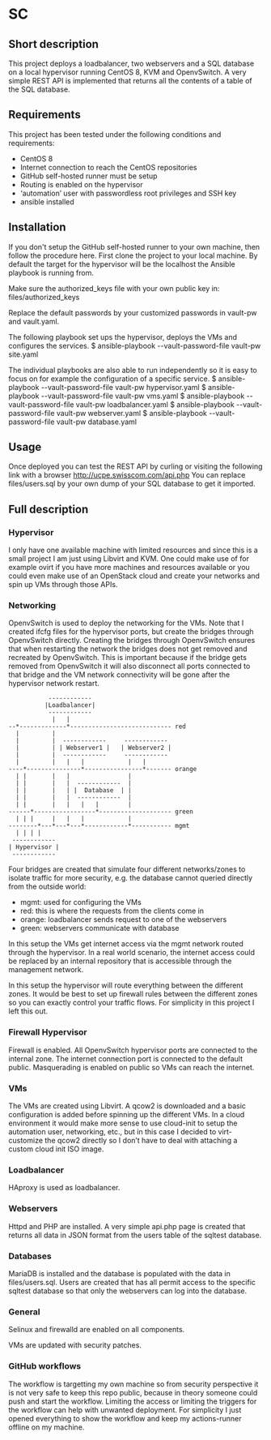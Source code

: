 # SC

## Short description

This project deploys a loadbalancer, two webservers and a SQL database on a local hypervisor running CentOS 8, KVM and OpenvSwitch. A very simple REST API is implemented that returns all the contents of a table of the SQL database.


## Requirements

This project has been tested under the following conditions and requirements:
* CentOS 8
* Internet connection to reach the CentOS repositories
* GitHub self-hosted runner must be setup
* Routing is enabled on the hypervisor
* ‘automation’ user with passwordless root privileges and SSH key
* ansible installed


## Installation

If you don't setup the GitHub self-hosted runner to your own machine, then follow the procedure here. First clone the project to your local machine. By default the target for the hypervisor will be the localhost the Ansible playbook is running from.

Make sure the authorized_keys file with your own public key in:
files/authorized_keys

Replace the default passwords by your customized passwords in vault-pw and vault.yaml.

The following playbook set ups the hypervisor, deploys the VMs and configures the services. 
$ ansible-playbook --vault-password-file vault-pw site.yaml

The individual playbooks are also able to run independently so it is easy to focus on for example the configuration of a specific service.
$ ansible-playbook --vault-password-file vault-pw hypervisor.yaml
$ ansible-playbook --vault-password-file vault-pw vms.yaml
$ ansible-playbook --vault-password-file vault-pw loadbalancer.yaml
$ ansible-playbook --vault-password-file vault-pw webserver.yaml
$ ansible-playbook --vault-password-file vault-pw database.yaml


## Usage

Once deployed you can test the REST API by curling or visiting the following link with a browser http://ucpe.swisscom.com/api.php
You can replace files/users.sql by your own dump of your SQL database to get it imported.


## Full description

### Hypervisor

I only have one available machine with limited resources and since this is a small project I am just using Libvirt and KVM. One could make use of for example ovirt if you have more machines and resources available or you could even make use of an OpenStack cloud and create your networks and spin up VMs through those APIs.


### Networking

OpenvSwitch is used to deploy the networking for the VMs. Note that I created ifcfg files for the hypervisor ports, but create the bridges through OpenvSwitch directly. Creating the bridges through OpenvSwitch ensures that when restarting the network the bridges does not get removed and recreated by OpenvSwitch. This is important because if the bridge gets removed from OpenvSwitch it will also disconnect all ports connected to that bridge and the VM network connectivity will be gone after the hypervisor network restart.

               ------------
              |Loadbalancer|
               ------------
                |   |
    --*-------------*---------------------------- red
      |         |
      |         |  ------------     ------------ 
      |         | | Webserver1 |   | Webserver2 |
      |         |  ------------     ------------ 
      |         |   |   |            |   |
    ----*---------------*----------------*------- orange
      | |       |   |                |
      | |       |   |  ------------  |
      | |       |   | |  Database  | |
      | |       |   |  ------------  |
      | |       |   |   |   |        |
    ------*-----------------*-------------------- green
      | | |     |   |   |            |
    --------*---*---*---*------------*----------- mgmt
      | | | |
     ------------
    | Hypervisor |
     ------------

Four bridges are created that simulate four different networks/zones to isolate traffic for more security, e.g. the database cannot queried directly from the outside world:

* mgmt: used for configuring the VMs
* red: this is where the requests from the clients come in
* orange: loadbalancer sends request to one of the webservers
* green: webservers communicate with database 

In this setup the VMs get internet access via the mgmt network routed through the hypervisor. In a real world scenario, the internet access could be replaced by an internal repository that is accessible through the management network.

In this setup the hypervisor will route everything between the different zones. It would be best to set up firewall rules between the different zones so you can exactly control your traffic flows. For simplicity in this project I left this out.


### Firewall Hypervisor

Firewall is enabled. All OpenvSwitch hypervisor ports are connected to the internal zone. The internet connection port is connected to the default public. Masquerading is enabled on public so VMs can reach the internet.


### VMs

The VMs are created using Libvirt. A qcow2 is downloaded and a basic configuration is added before spinning up the different VMs. In a cloud environment it would make more sense to use cloud-init to setup the automation user, networking, etc., but in this case I decided to virt-customize the qcow2 directly so I don’t have to deal with attaching a custom cloud init ISO image.


### Loadbalancer

HAproxy is used as loadbalancer.


### Webservers

Httpd and PHP are installed. A very simple api.php page is created that returns all data in JSON format from the users table of the sqltest database.


### Databases

MariaDB is installed and the database is populated with the data in files/users.sql. Users are created that has all permit access to the specific sqltest database so that only the webservers can log into the database.


### General

Selinux and firewalld are enabled on all components.

VMs are updated with security patches.


### GitHub workflows

The workflow is targetting my own machine so from security perspective it is not very safe to keep this repo public, because in theory someone could push and start the workflow. Limiting the access or limiting the triggers for the workflow can help with unwanted deployment. For simplicity I just opened everything to show the workflow and keep my actions-runner offline on my machine.

